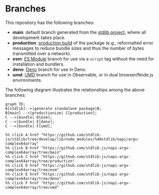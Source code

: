 <!--

@license Apache-2.0

Copyright (c) 2022 The Stdlib Authors.

Licensed under the Apache License, Version 2.0 (the "License");
you may not use this file except in compliance with the License.
You may obtain a copy of the License at

    http://www.apache.org/licenses/LICENSE-2.0

Unless required by applicable law or agreed to in writing, software
distributed under the License is distributed on an "AS IS" BASIS,
WITHOUT WARRANTIES OR CONDITIONS OF ANY KIND, either express or implied.
See the License for the specific language governing permissions and
limitations under the License.

-->

# Branches

This repository has the following branches:

-   **main**: default branch generated from the [stdlib project][stdlib-url], where all development takes place.
-   **production**: [production build][production-url] of the package (e.g., reformatted error messages to reduce bundle sizes and thus the number of bytes transmitted over a network).
-   **esm**: [ES Module][esm-url] branch for use via a `script` tag without the need for installation and bundlers.
-   **deno**: [Deno][deno-url] branch for use in Deno.
-   **umd**: [UMD][umd-url] branch for use in Observable, or in dual browser/Node.js environments.

The following diagram illustrates the relationships among the above branches:

```mermaid
graph TD;
A[stdlib]-->|generate standalone package|B;
B[main] -->|productionize| C[production];
C -->|bundle| D[esm];
C -->|bundle| E[deno];
C -->|bundle| F[umd];

%% click A href "https://github.com/stdlib-js/stdlib/tree/develop/lib/node_modules/%40stdlib/napi/argv-complex64array"
%% click B href "https://github.com/stdlib-js/napi-argv-complex64array/tree/main"
%% click C href "https://github.com/stdlib-js/napi-argv-complex64array/tree/production"
%% click D href "https://github.com/stdlib-js/napi-argv-complex64array/tree/esm"
%% click E href "https://github.com/stdlib-js/napi-argv-complex64array/tree/deno"
%% click F href "https://github.com/stdlib-js/napi-argv-complex64array/tree/umd"
```

[stdlib-url]: https://github.com/stdlib-js/stdlib/tree/develop/lib/node_modules/%40stdlib/napi/argv-complex64array
[production-url]: https://github.com/stdlib-js/napi-argv-complex64array/tree/production
[deno-url]: https://github.com/stdlib-js/napi-argv-complex64array/tree/deno
[umd-url]: https://github.com/stdlib-js/napi-argv-complex64array/tree/umd
[esm-url]: https://github.com/stdlib-js/napi-argv-complex64array/tree/esm